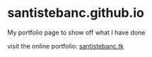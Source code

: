 # santistebanc.github.io
My portfolio page to show off what I have done

visit the online portfolio: [santistebanc.tk](htts://santistebanc.tk)
